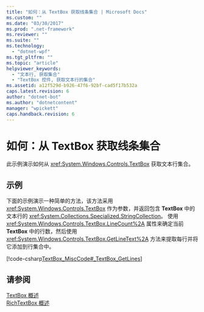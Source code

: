 ```yaml
---
title: "如何：从 TextBox 获取线条集合 | Microsoft Docs"
ms.custom: ""
ms.date: "03/30/2017"
ms.prod: ".net-framework"
ms.reviewer: ""
ms.suite: ""
ms.technology: 
  - "dotnet-wpf"
ms.tgt_pltfrm: ""
ms.topic: "article"
helpviewer_keywords: 
  - "文本行, 获取集合"
  - "TextBox 控件, 获取文本行的集合"
ms.assetid: a12f529d-b926-47f6-92bf-cad5f17b532a
caps.latest.revision: 6
author: "dotnet-bot"
ms.author: "dotnetcontent"
manager: "wpickett"
caps.handback.revision: 6
---
```

# 如何：从 TextBox 获取线条集合
此示例演示如何从 <xref:System.Windows.Controls.TextBox> 获取文本行集合。  
  
## 示例  
 下面的示例演示一种简单的方法，该方法采用 <xref:System.Windows.Controls.TextBox> 作为参数，并返回包含 **TextBox** 中的文本行的 <xref:System.Collections.Specialized.StringCollection>。  使用 <xref:System.Windows.Controls.TextBox.LineCount%2A> 属性来确定当前 **TextBox** 中的行数，然后使用 <xref:System.Windows.Controls.TextBox.GetLineText%2A> 方法来提取每行并将它添加到行集合中。  
  
 [!code-csharp[TextBox_MiscCode#_TextBox_GetLines](../../../../samples/snippets/csharp/VS_Snippets_Wpf/TextBox_MiscCode/CSharp/Window1.xaml.cs#_textbox_getlines)]  
  
## 请参阅  
 [TextBox 概述](../../../../docs/framework/wpf/controls/textbox-overview.md)   
 [RichTextBox 概述](../../../../docs/framework/wpf/controls/richtextbox-overview.md)